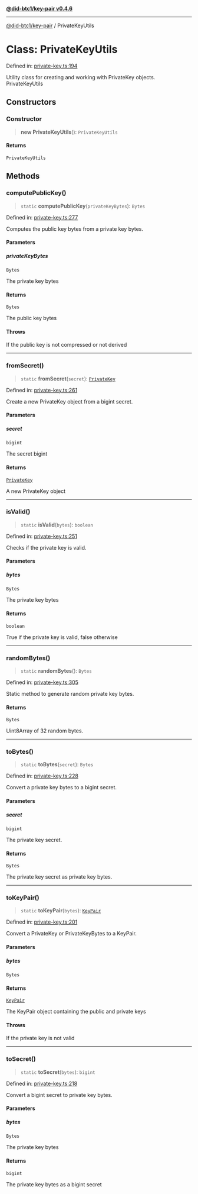 [**@did-btc1/key-pair v0.4.6**](../README.md)

***

[@did-btc1/key-pair](../globals.md) / PrivateKeyUtils

# Class: PrivateKeyUtils

Defined in: [private-key.ts:194](https://github.com/jintekc/did-btc1-js/blob/aa75bd43ddec8f4aae560eddf93df2b86d590cae/packages/key-pair/src/private-key.ts#L194)

Utility class for creating and working with PrivateKey objects.
 PrivateKeyUtils

## Constructors

### Constructor

> **new PrivateKeyUtils**(): `PrivateKeyUtils`

#### Returns

`PrivateKeyUtils`

## Methods

### computePublicKey()

> `static` **computePublicKey**(`privateKeyBytes`): `Bytes`

Defined in: [private-key.ts:277](https://github.com/jintekc/did-btc1-js/blob/aa75bd43ddec8f4aae560eddf93df2b86d590cae/packages/key-pair/src/private-key.ts#L277)

Computes the public key bytes from a private key bytes.

#### Parameters

##### privateKeyBytes

`Bytes`

The private key bytes

#### Returns

`Bytes`

The public key bytes

#### Throws

If the public key is not compressed or not derived

***

### fromSecret()

> `static` **fromSecret**(`secret`): [`PrivateKey`](PrivateKey.md)

Defined in: [private-key.ts:261](https://github.com/jintekc/did-btc1-js/blob/aa75bd43ddec8f4aae560eddf93df2b86d590cae/packages/key-pair/src/private-key.ts#L261)

Create a new PrivateKey object from a bigint secret.

#### Parameters

##### secret

`bigint`

The secret bigint

#### Returns

[`PrivateKey`](PrivateKey.md)

A new PrivateKey object

***

### isValid()

> `static` **isValid**(`bytes`): `boolean`

Defined in: [private-key.ts:251](https://github.com/jintekc/did-btc1-js/blob/aa75bd43ddec8f4aae560eddf93df2b86d590cae/packages/key-pair/src/private-key.ts#L251)

Checks if the private key is valid.

#### Parameters

##### bytes

`Bytes`

The private key bytes

#### Returns

`boolean`

True if the private key is valid, false otherwise

***

### randomBytes()

> `static` **randomBytes**(): `Bytes`

Defined in: [private-key.ts:305](https://github.com/jintekc/did-btc1-js/blob/aa75bd43ddec8f4aae560eddf93df2b86d590cae/packages/key-pair/src/private-key.ts#L305)

Static method to generate random private key bytes.

#### Returns

`Bytes`

Uint8Array of 32 random bytes.

***

### toBytes()

> `static` **toBytes**(`secret`): `Bytes`

Defined in: [private-key.ts:228](https://github.com/jintekc/did-btc1-js/blob/aa75bd43ddec8f4aae560eddf93df2b86d590cae/packages/key-pair/src/private-key.ts#L228)

Convert a private key bytes to a bigint secret.

#### Parameters

##### secret

`bigint`

The private key secret.

#### Returns

`Bytes`

The private key secret as private key bytes.

***

### toKeyPair()

> `static` **toKeyPair**(`bytes`): [`KeyPair`](KeyPair.md)

Defined in: [private-key.ts:201](https://github.com/jintekc/did-btc1-js/blob/aa75bd43ddec8f4aae560eddf93df2b86d590cae/packages/key-pair/src/private-key.ts#L201)

Convert a PrivateKey or PrivateKeyBytes to a KeyPair.

#### Parameters

##### bytes

`Bytes`

#### Returns

[`KeyPair`](KeyPair.md)

The KeyPair object containing the public and private keys

#### Throws

If the private key is not valid

***

### toSecret()

> `static` **toSecret**(`bytes`): `bigint`

Defined in: [private-key.ts:218](https://github.com/jintekc/did-btc1-js/blob/aa75bd43ddec8f4aae560eddf93df2b86d590cae/packages/key-pair/src/private-key.ts#L218)

Convert a bigint secret to private key bytes.

#### Parameters

##### bytes

`Bytes`

The private key bytes

#### Returns

`bigint`

The private key bytes as a bigint secret
